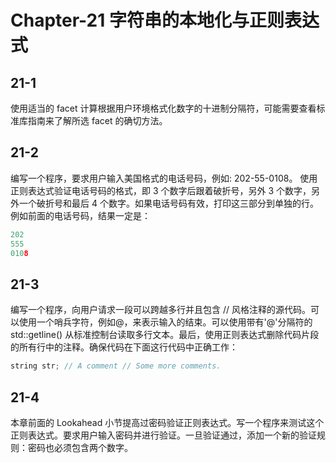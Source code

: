 # Chapter-21 字符串的本地化与正则表达式

## 21-1

使用适当的 facet 计算根据用户环境格式化数字的十进制分隔符，可能需要查看标准库指南来了解所选 facet 的确切方法。

## 21-2

编写一个程序，要求用户输入美国格式的电话号码，例如: 202-55-0108。 使用正则表达式验证电话号码的格式，即 3 个数字后跟着破折号，另外 3 个数字，另外一个破折号和最后 4 个数字。如果电话号码有效，打印这三部分到单独的行。例如前面的电话号码，结果一定是：

```c++
202
555
0108
```

## 21-3

编写一个程序，向用户请求一段可以跨越多行并且包含 // 风格注释的源代码。可以使用一个哨兵字符，例如@，来表示输入的结束。可以使用带有'@'分隔符的 std::getline() 从标准控制台读取多行文本。最后，使用正则表达式删除代码片段的所有行中的注释。确保代码在下面这行代码中正确工作：

```c++
string str; // A comment // Some more comments.
```

## 21-4

本章前面的 Lookahead 小节提高过密码验证正则表达式。写一个程序来测试这个正则表达式。要求用户输入密码并进行验证。一旦验证通过，添加一个新的验证规则：密码也必须包含两个数字。
